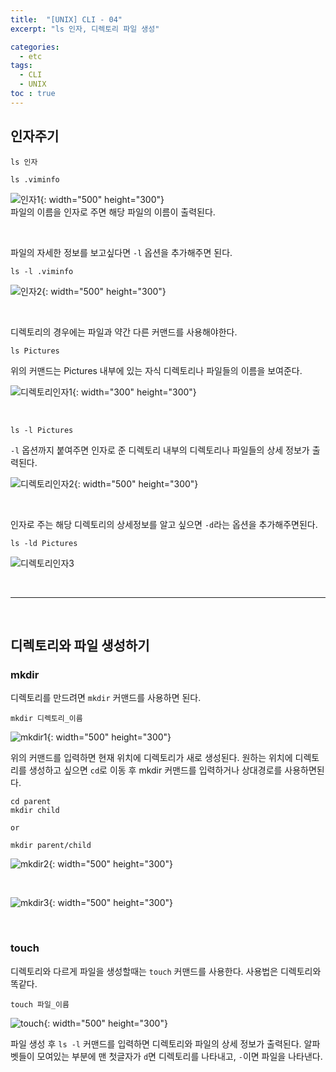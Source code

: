 ```yaml
---
title:  "[UNIX] CLI - 04"
excerpt: "ls 인자, 디렉토리 파일 생성"

categories: 
  - etc
tags: 
  - CLI
  - UNIX
toc : true
---
```


## 인자주기

```
ls 인자

ls .viminfo
```

![인자1](https://user-images.githubusercontent.com/70805241/114022292-96660f80-98ac-11eb-8312-8df2748b3cb9.png){: width="500" height="300"} <br>
파일의 이름을 인자로 주면 해당 파일의 이름이 출력된다.

<br>

파일의 자세한 정보를 보고싶다면 `-l` 옵션을 추가해주면 된다.

```
ls -l .viminfo
```
![인자2](https://user-images.githubusercontent.com/70805241/114022736-0d9ba380-98ad-11eb-84a0-4200e4db82d3.png){: width="500" height="300"}

<br>

디렉토리의 경우에는 파일과 약간 다른 커맨드를 사용해야한다.

```
ls Pictures
```

위의 커맨드는 Pictures 내부에 있는 자식 디렉토리나 파일들의 이름을 보여준다.

![디렉토리인자1](https://user-images.githubusercontent.com/70805241/114022949-463b7d00-98ad-11eb-80e9-c581fc4089b5.png){: width="300" height="300"}

<br>


```
ls -l Pictures
```

`-l` 옵션까지 붙여주면 인자로 준 디렉토리 내부의 디렉토리나 파일들의 상세 정보가 출력된다. <br>


![디렉토리인자2](https://user-images.githubusercontent.com/70805241/114023645-19d43080-98ae-11eb-9e71-113511df92a7.png){: width="500" height="300"}

<br>

인자로 주는 해당 디렉토리의 상세정보를 알고 싶으면 `-d`라는 옵션을 추가해주면된다.


```
ls -ld Pictures
```

![디렉토리인자3](https://user-images.githubusercontent.com/70805241/114024058-9404b500-98ae-11eb-9ffc-516bd4a40ff9.png)


<br>

----------------

<br>


## 디렉토리와 파일 생성하기

### mkdir
디렉토리를 만드려면 `mkdir` 커맨드를 사용하면 된다.

```
mkdir 디렉토리_이름
```

![mkdir1](https://user-images.githubusercontent.com/70805241/114024980-987d9d80-98af-11eb-9007-49044a402c5c.png){: width="500" height="300"} <br>


위의 커맨드를 입력하면 현재 위치에 디렉토리가 새로 생성된다. 원하는 위치에 디렉토리를 생성하고 싶으면 `cd`로 이동 후 mkdir 커맨드를 입력하거나 상대경로를 사용하면된다.

```
cd parent
mkdir child 

or

mkdir parent/child
```


![mkdir2](https://user-images.githubusercontent.com/70805241/114026728-8997ea80-98b1-11eb-8b4c-0e7a45229523.png){: width="500" height="300"}

<br>

![mkdir3](https://user-images.githubusercontent.com/70805241/114026758-94527f80-98b1-11eb-8550-0b1a9bb3848f.png){: width="500" height="300"}


<br>

### touch

디렉토리와 다르게 파일을 생성할때는 `touch` 커맨드를 사용한다. 사용법은 디렉토리와 똑같다.

```
touch 파일_이름
```

![touch](https://user-images.githubusercontent.com/70805241/114027341-383c2b00-98b2-11eb-9708-49a93298ab32.png){: width="500" height="300"}

파일 생성 후 `ls -l` 커맨드를 입력하면 디렉토리와 파일의 상세 정보가 출력된다. 알파벳들이 모여있는 부분에 맨 첫글자가 `d`면 디렉토리를 나타내고, `-`이면 파일을 나타낸다.
